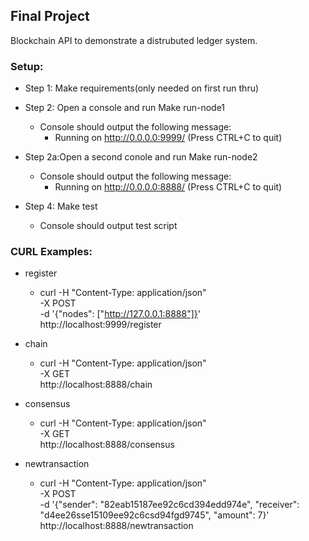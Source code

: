## Final Project
Blockchain API to demonstrate a distrubuted ledger system.
 
 ### Setup:
  
  - Step 1: Make requirements(only needed on first run thru)
  - Step 2: Open a console and run Make run-node1
      - Console should output the following message:
        * Running on http://0.0.0.0:9999/ (Press CTRL+C to quit)
  - Step 2a:Open a second conole and run Make run-node2
      - Console should output the following message:
        * Running on http://0.0.0.0:8888/ (Press CTRL+C to quit)
      
  - Step 4: Make test
    - Console should output test script


 ### CURL Examples:
  - register
    *	curl -H "Content-Type: application/json"  \
		-X POST \
		-d '{"nodes": ["http://127.0.0.1:8888"]}' \
		http\://localhost\:9999/register
  - chain
    *	curl -H "Content-Type: application/json" \
		-X GET \
		http\://localhost\:8888/chain

  - consensus
    *	curl -H "Content-Type: application/json" \
		-X GET \
		http\://localhost\:8888/consensus

  - newtransaction
    *	curl -H "Content-Type: application/json"  \
		-X POST \
		-d '{"sender": "82eab15187ee92c6cd394edd974e", "receiver": "d4ee26sse15109ee92c6csd94fgd9745", "amount": 7}' \
		http\://localhost\:8888/newtransaction
